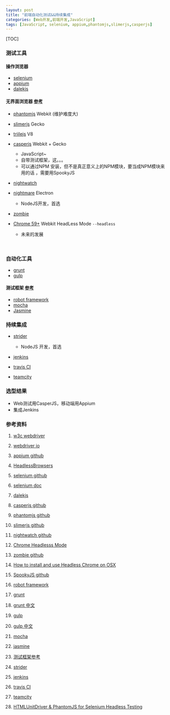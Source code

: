 ```yaml
---
layout: post
title: "前端自动化测试&&持续集成"
categories: [Web开发,前端开发,JavaScript]
tags: [JavaScript, selenium, appium,phantomjs,slimerjs,casperjs]
---
```


[TOC]

### 测试工具

#### 操作浏览器

+  [selenium](https://github.com/SeleniumHQ/selenium)
+  [appium](https://github.com/appium/appium)
+  [dalekjs](http://dalekjs.com/)

#### 无界面浏览器 [参考](https://github.com/dhamaniasad/HeadlessBrowsers) 

+ [phantomjs](https://github.com/ariya/phantomjs) Webkit (维护难度大)

+ [slimerjs](https://github.com/laurentj/slimerjs) Gecko

+ [triilejs](http://triflejs.org/) V8

+ [casperjs](https://github.com/casperjs/casperjs) Webkit + Gecko

  + JavaScript~
  + 自带测试框架，这。。。
  + 可以通过NPM 安装，但不是真正意义上的NPM模块，要当成NPM模块来用的话 ，需要用SpookyJS

+ [nightwatch](https://github.com/nightwatchjs/nightwatch)

+ [nightmare](https://github.com/segmentio/nightmare) Electron

  + NodeJS开发，首选

+ [zombie](https://github.com/assaf/zombie)

+ [Chrome 59+](https://chromium.googlesource.com/chromium/src/+/lkgr/headless/) Webkit HeadLess Mode `--headless`

  + 未来的发展

  ​

### 自动化工具

+ [grunt](https://gruntjs.com/)
+ [gulp](http://gulpjs.com/)

#### 测试框架 [参考](http://phantomjs.org/headless-testing.html)

+ [robot framework](http://robotframework.org/)
+ [mocha](http://mochajs.org/)
+ [Jasmine](https://jasmine.github.io/)



### 持续集成

+ [strider](https://github.com/Strider-CD/strider)
  + NodeJS 开发，首选


+ [jenkins](https://jenkins.io/index.html)
+ [travis CI](https://docs.travis-ci.com/)
+ [teamcity](https://www.jetbrains.com/teamcity/)



### 选型结果

+ Web测试用CasperJS，移动端用Appium
+ 集成Jenkins



### 参考资料

1. [w3c webdriver](https://github.com/w3c/webdriver)

2. [webdriver io](http://webdriver.io/)

3. [appium github](https://github.com/appium/appium)

4. [HeadlessBrowsers](https://github.com/dhamaniasad/HeadlessBrowsers)

5. [selenium github](https://github.com/SeleniumHQ/selenium)

6. [selenium doc](https://seleniumhq.github.io/docs/index.html)

7. [dalekjs](http://dalekjs.com/)

8. [casperjs github](https://github.com/casperjs/casperjs)

9. [phantomjs github](https://github.com/ariya/phantomjs)

10. [slimerjs github](https://github.com/laurentj/slimerjs)

11. [nightwatch github](https://github.com/nightwatchjs/nightwatch)

12. [Chrome Headlesss Mode](https://chromium.googlesource.com/chromium/src/+/lkgr/headless/)

13. [zombie github](https://github.com/assaf/zombie)

14. [How to install and use Headless Chrome on OSX](https://objectpartners.com/2017/04/13/how-to-install-and-use-headless-chrome-on-osx/)

15. [SpookyJS github](https://github.com/SpookyJS/SpookyJS)

16. [robot framework](http://robotframework.org/)

17. [grunt](https://gruntjs.com/)

18. [grunt 中文](http://www.gruntjs.net/)

19. [gulp](http://gulpjs.com/)

20. [gulp 中文](http://www.gulpjs.com.cn/)

21. [mocha](http://mochajs.org/)

22. [jasmine](https://jasmine.github.io/)

23. [测试框架参考](http://phantomjs.org/headless-testing.html)

24. [strider](https://github.com/Strider-CD/strider)

25. [jenkins](https://jenkins.io/index.html)

26. [travis CI](https://docs.travis-ci.com/)

27. [teamcity](https://www.jetbrains.com/teamcity/)

28. [HTMLUnitDriver & PhantomJS for Selenium Headless Testing](http://www.guru99.com/selenium-with-htmlunit-driver-phantomjs.html)

    ​